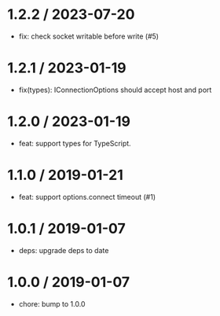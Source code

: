 
1.2.2 / 2023-07-20
==================

  * fix: check socket writable before write (#5)

1.2.1 / 2023-01-19
==================

  * fix(types): IConnectionOptions should accept host and port

1.2.0 / 2023-01-19
==================

  * feat: support types for TypeScript.

1.1.0 / 2019-01-21
==================

  * feat: support options.connect timeout (#1)

1.0.1 / 2019-01-07
==================

  * deps: upgrade deps to date

1.0.0 / 2019-01-07
==================

  * chore: bump to 1.0.0
